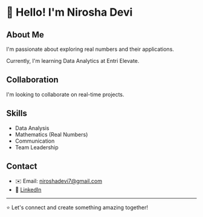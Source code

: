 # 👋 Hello! I'm Nirosha Devi

## About Me
I'm passionate about exploring real numbers and their applications.

Currently, I'm learning Data Analytics at Entri Elevate.

## Collaboration
I'm looking to collaborate on real-time projects.

## Skills
- Data Analysis
- Mathematics (Real Numbers)
- Communication
- Team Leadership

## Contact
- ✉️ Email: [niroshadevi7@gmail.com](mailto:niroshadevi7@gmail.com)
- 🔗 [LinkedIn](https://www.linkedin.com/in/nirosha-devi/)

---

⭐ Let's connect and create something amazing together!
